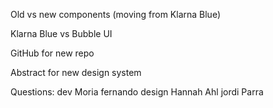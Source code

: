 Old vs new components \(moving from Klarna Blue\)

Klarna Blue vs Bubble UI

GitHub for new repo

Abstract for new design system

Questions: dev Moria fernando design Hannah Ahl jordi Parra

